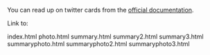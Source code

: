 You can read up on twitter cards from the [official documentation](https://dev.twitter.com/cards/overview).

Link to:

index.html
photo.html
summary.html
summary2.html
summary3.html
summaryphoto.html
summaryphoto2.html
summaryphoto3.html
